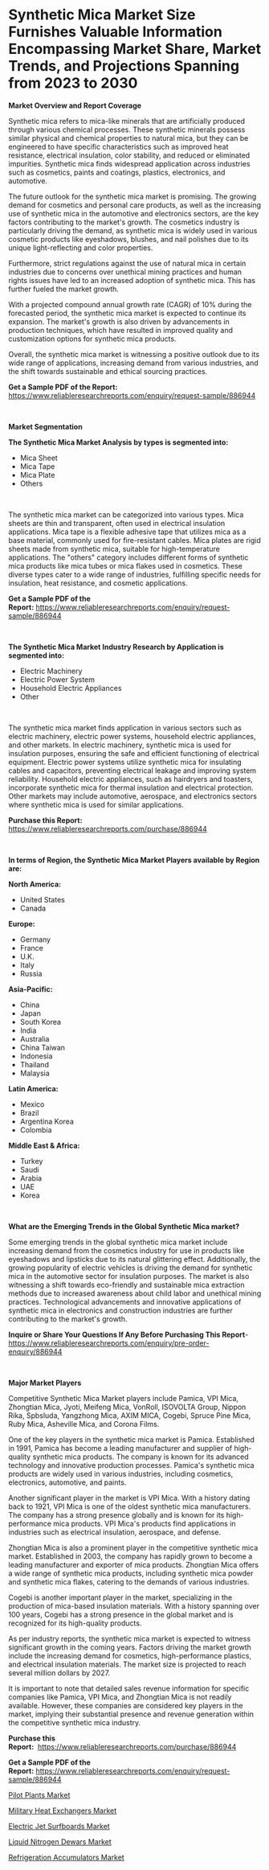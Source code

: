 <p><h1>Synthetic Mica Market Size Furnishes Valuable Information Encompassing Market Share, Market Trends, and Projections Spanning from 2023 to 2030</h1></p><p><strong>Market Overview and Report Coverage</strong></p>
<p><p>Synthetic mica refers to mica-like minerals that are artificially produced through various chemical processes. These synthetic minerals possess similar physical and chemical properties to natural mica, but they can be engineered to have specific characteristics such as improved heat resistance, electrical insulation, color stability, and reduced or eliminated impurities. Synthetic mica finds widespread application across industries such as cosmetics, paints and coatings, plastics, electronics, and automotive.</p><p>The future outlook for the synthetic mica market is promising. The growing demand for cosmetics and personal care products, as well as the increasing use of synthetic mica in the automotive and electronics sectors, are the key factors contributing to the market's growth. The cosmetics industry is particularly driving the demand, as synthetic mica is widely used in various cosmetic products like eyeshadows, blushes, and nail polishes due to its unique light-reflecting and color properties.</p><p>Furthermore, strict regulations against the use of natural mica in certain industries due to concerns over unethical mining practices and human rights issues have led to an increased adoption of synthetic mica. This has further fueled the market growth.</p><p>With a projected compound annual growth rate (CAGR) of 10% during the forecasted period, the synthetic mica market is expected to continue its expansion. The market's growth is also driven by advancements in production techniques, which have resulted in improved quality and customization options for synthetic mica products.</p><p>Overall, the synthetic mica market is witnessing a positive outlook due to its wide range of applications, increasing demand from various industries, and the shift towards sustainable and ethical sourcing practices.</p></p>
<p><strong>Get a Sample PDF of the Report:</strong> <a href="https://www.reliableresearchreports.com/enquiry/request-sample/886944">https://www.reliableresearchreports.com/enquiry/request-sample/886944</a></p>
<p>&nbsp;</p>
<p><strong>Market Segmentation</strong></p>
<p><strong>The Synthetic Mica Market Analysis by types is segmented into:</strong></p>
<p><ul><li>Mica Sheet</li><li>Mica Tape</li><li>Mica Plate</li><li>Others</li></ul></p>
<p>&nbsp;</p>
<p><p>The synthetic mica market can be categorized into various types. Mica sheets are thin and transparent, often used in electrical insulation applications. Mica tape is a flexible adhesive tape that utilizes mica as a base material, commonly used for fire-resistant cables. Mica plates are rigid sheets made from synthetic mica, suitable for high-temperature applications. The "others" category includes different forms of synthetic mica products like mica tubes or mica flakes used in cosmetics. These diverse types cater to a wide range of industries, fulfilling specific needs for insulation, heat resistance, and cosmetic applications.</p></p>
<p><strong>Get a Sample PDF of the Report:</strong>&nbsp;<a href="https://www.reliableresearchreports.com/enquiry/request-sample/886944">https://www.reliableresearchreports.com/enquiry/request-sample/886944</a></p>
<p>&nbsp;</p>
<p><strong>The Synthetic Mica Market Industry Research by Application is segmented into:</strong></p>
<p><ul><li>Electric Machinery</li><li>Electric Power System</li><li>Household Electric Appliances</li><li>Other</li></ul></p>
<p>&nbsp;</p>
<p><p>The synthetic mica market finds application in various sectors such as electric machinery, electric power systems, household electric appliances, and other markets. In electric machinery, synthetic mica is used for insulation purposes, ensuring the safe and efficient functioning of electrical equipment. Electric power systems utilize synthetic mica for insulating cables and capacitors, preventing electrical leakage and improving system reliability. Household electric appliances, such as hairdryers and toasters, incorporate synthetic mica for thermal insulation and electrical protection. Other markets may include automotive, aerospace, and electronics sectors where synthetic mica is used for similar applications.</p></p>
<p><strong>Purchase this Report:</strong>&nbsp; <a href="https://www.reliableresearchreports.com/purchase/886944">https://www.reliableresearchreports.com/purchase/886944</a></p>
<p>&nbsp;</p>
<p><strong>In terms of Region, the Synthetic Mica Market Players available by Region are:</strong></p>
<p>
    <p> <strong> North America: </strong>
        <ul>
            <li>United States</li>
            <li>Canada</li>
        </ul>
        </p> 
    <p> <strong> Europe: </strong>
        <ul>
            <li>Germany</li>
            <li>France</li>
            <li>U.K.</li>
            <li>Italy</li>
            <li>Russia</li>
        </ul>
        </p> 
    <p> <strong> Asia-Pacific: </strong>
        <ul>
            <li>China</li>
            <li>Japan</li>
            <li>South Korea</li>
            <li>India</li>
            <li>Australia</li>
            <li>China Taiwan</li>
            <li>Indonesia</li>
            <li>Thailand</li>
            <li>Malaysia</li>
        </ul>
        </p> 
    <p> <strong> Latin America: </strong>
        <ul>
            <li>Mexico</li>
            <li>Brazil</li>
            <li>Argentina Korea</li>
            <li>Colombia</li>
        </ul>
        </p> 
    <p> <strong> Middle East & Africa: </strong>
        <ul>
            <li>Turkey</li>
            <li>Saudi</li>
            <li>Arabia</li>
            <li>UAE</li>
            <li>Korea</li>
        </ul>
    </p>
    </p>
<p>&nbsp;</p>
<p><strong>What are the Emerging Trends in the Global Synthetic Mica market?</strong></p>
<p><p>Some emerging trends in the global synthetic mica market include increasing demand from the cosmetics industry for use in products like eyeshadows and lipsticks due to its natural glittering effect. Additionally, the growing popularity of electric vehicles is driving the demand for synthetic mica in the automotive sector for insulation purposes. The market is also witnessing a shift towards eco-friendly and sustainable mica extraction methods due to increased awareness about child labor and unethical mining practices. Technological advancements and innovative applications of synthetic mica in electronics and construction industries are further contributing to the market's growth.</p></p>
<p><strong>Inquire or Share Your Questions If Any Before Purchasing This Report</strong>- <a href="https://www.reliableresearchreports.com/enquiry/pre-order-enquiry/886944">https://www.reliableresearchreports.com/enquiry/pre-order-enquiry/886944</a></p>
<p>&nbsp;</p>
<p><strong>Major Market Players</strong></p>
<p><p>Competitive Synthetic Mica Market players include Pamica, VPI Mica, Zhongtian Mica, Jyoti, Meifeng Mica, VonRoll, ISOVOLTA Group, Nippon Rika, Spbsluda, Yangzhong Mica, AXIM MICA, Cogebi, Spruce Pine Mica, Ruby Mica, Asheville Mica, and Corona Films.</p><p>One of the key players in the synthetic mica market is Pamica. Established in 1991, Pamica has become a leading manufacturer and supplier of high-quality synthetic mica products. The company is known for its advanced technology and innovative production processes. Pamica's synthetic mica products are widely used in various industries, including cosmetics, electronics, automotive, and paints.</p><p>Another significant player in the market is VPI Mica. With a history dating back to 1921, VPI Mica is one of the oldest synthetic mica manufacturers. The company has a strong presence globally and is known for its high-performance mica products. VPI Mica's products find applications in industries such as electrical insulation, aerospace, and defense.</p><p>Zhongtian Mica is also a prominent player in the competitive synthetic mica market. Established in 2003, the company has rapidly grown to become a leading manufacturer and exporter of mica products. Zhongtian Mica offers a wide range of synthetic mica products, including synthetic mica powder and synthetic mica flakes, catering to the demands of various industries.</p><p>Cogebi is another important player in the market, specializing in the production of mica-based insulation materials. With a history spanning over 100 years, Cogebi has a strong presence in the global market and is recognized for its high-quality products.</p><p>As per industry reports, the synthetic mica market is expected to witness significant growth in the coming years. Factors driving the market growth include the increasing demand for cosmetics, high-performance plastics, and electrical insulation materials. The market size is projected to reach several million dollars by 2027.</p><p>It is important to note that detailed sales revenue information for specific companies like Pamica, VPI Mica, and Zhongtian Mica is not readily available. However, these companies are considered key players in the market, implying their substantial presence and revenue generation within the competitive synthetic mica industry.</p></p>
<p><strong>Purchase this Report:</strong>&nbsp;&nbsp;<a href="https://www.reliableresearchreports.com/purchase/886944">https://www.reliableresearchreports.com/purchase/886944</a></p>
<p></p>
<p><strong>Get a Sample PDF of the Report:</strong>&nbsp;<a href="https://www.reliableresearchreports.com/enquiry/request-sample/886944">https://www.reliableresearchreports.com/enquiry/request-sample/886944</a></p>
<p><p><a href="https://medium.com/@lulukerluke/pilot-plants-market-trends-and-market-analysis-forecasted-for-period-2023-2030-2a6f833d8728">Pilot Plants Market</a></p><p><a href="https://medium.com/@cletaturner879789/military-heat-exchangers-market-outlook-industry-overview-and-forecast-2023-to-2030-4b757f7531a3">Military Heat Exchangers Market</a></p><p><a href="https://medium.com/@damionrunte/electric-jet-surfboards-market-research-report-its-history-and-forecast-2023-to-2030-68caa3691834">Electric Jet Surfboards Market</a></p><p><a href="https://medium.com/@evalynkoepp98698/liquid-nitrogen-dewars-market-insights-into-market-cagr-market-trends-and-growth-strategies-269bced9bed4">Liquid Nitrogen Dewars Market</a></p><p><a href="https://medium.com/@drakesporer988/refrigeration-accumulators-market-comprehensive-assessment-by-type-application-and-geography-022148708c8e">Refrigeration Accumulators Market</a></p></p>